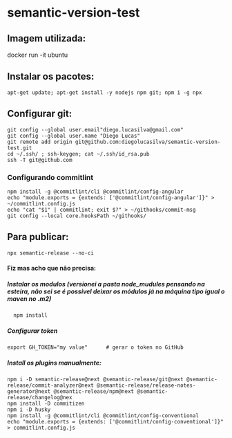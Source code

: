 # semantic-version-test

## Imagem utilizada: 
docker run -it ubuntu

## Instalar os pacotes: 
    apt-get update; apt-get install -y nodejs npm git; npm i -g npx

## Configurar git:
	git config --global user.email"diego.lucasilva@gmail.com"
	git config --global user.name "Diego Lucas"
	git remote add origin git@github.com:diegolucasilva/semantic-version-test.git
	cd ~/.ssh/ ; ssh-keygen; cat ~/.ssh/id_rsa.pub
	ssh -T git@github.com

### Configurando commitlint
	npm install -g @commitlint/cli @commitlint/config-angular
	echo "module.exports = {extends: ['@commitlint/config-angular']}" > ~/commitlint.config.js
	echo "cat "$1" | commitlint; exit $?" > ~/githooks/commit-msg
  	git config --local core.hooksPath ~/githooks/

## Para publicar: 
    npx semantic-release --no-ci

####  Fiz mas acho que não precisa:
##### Instalar os modulos (versionei a pasta node_mudules pensando na esteira, não sei se é possivel deixar os módulos já na máquina tipo igual o maven no .m2)
      npm install
      
      
##### Configurar token
    export GH_TOKEN="my value"      # gerar o token no GitHub

##### Install os plugins manualmente: 
    npm i -D semantic-release@next @semantic-release/git@next @semantic-release/commit-analyzer@next @semantic-release/release-notes-generator@next @semantic-release/npm@next @semantic-release/changelog@nex
    npm install -D commitizen
    npm i -D husky
    npm install -g @commitlint/cli @commitlint/config-conventional
    echo "module.exports = {extends: ['@commitlint/config-conventional']}" > commitlint.config.js


	

    
